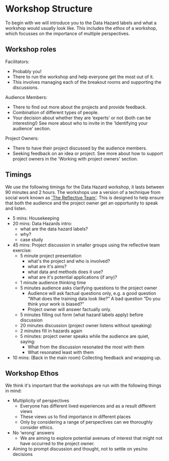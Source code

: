 # Workshop Structure

To begin with we will introduce you to the Data Hazard labels and what a workshop would usually look like.
This includes the _ethos_ of a workshop, which focusses on the importance of multiple perspectives.

## Workshop roles

Facilitators:

- Probably you!
- There to run the workshop and help everyone get the most out of it.
- This involves managing each of the breakout rooms and supporting the discussions.

Audience Members:

- There to find out more about the projects and provide feedback.
- Combination of different types of people.
- Your decision about whether they are ‘experts’ or not (both can be interesting!)
See more about who to invite in the 'Identifying your audience' section.

Project Owners:

- There to have their project discussed by the audience members.
- Seeking feedback on an idea or project.
See more about how to support project owners in the 'Working with project owners' section.

## Timings

We use the following timings for the Data Hazard workshop, it lasts between 90 minutes and 2 hours.
The workshops use a version of a technique from social work known as ['The Reflective Team'](https://link.springer.com/referenceworkentry/10.1007/978-3-319-15877-8_324-1).
This is designed to help ensure that both the audience and the project owner get an opportunity to speak and listen.

- 5 mins: Housekeeping
- 20 mins: Data Hazards intro:
  - what are the data hazard labels?
  - why?
  - case study
- 45 mins: Project discussion in smaller groups using the reflective team exercise:
  - 5 minute project presentation
    - what's the project and who is involved?
    - what are it's aims?
    - what data and methods does it use?
    - what are it's potential applications (if any)?
  - 1 minute audience thinking time
  - 5 minutes audience asks clarifying questions to the project owner
    - Audience will ask factual questions only,  e.g. a good question “What does the training data look like?” A bad question “Do you think your work is biased?”
    - Project owner will answer factually only.
  - 5 minutes filling out form (what hazard labels apply) before discussion
  - 20 minutes discussion (project owner listens without speaking)
  - 2 minutes fill in hazards again
  - 5 minutes: project owner speaks while the audience are quiet, saying:
    - What from the discussion resonated the most with them
    - What resonated least with them
- 10 mins: (Back in the main room) Collecting feedback and wrapping up.

## Workshop Ethos

We think it's important that the workshops are run with the following things in mind:

- Multiplicity of perspectives​
  - Everyone has different lived experiences and as a result different views​
  - These views us to find importance in different places
  - Only by considering a range of perspectives can we thoroughly consider ethics.
- No ‘wrong’ answers
  - We are aiming to explore potential avenues of interest that might not have occurred to the project owner.
- Aiming to prompt discussion and thought, not to settle on yes/no decisions
